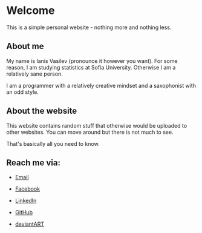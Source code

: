 # Welcome

This is a simple personal website - nothing more and nothing less.

## About me

My name is Ianis Vasilev (pronounce it however you want).
For some reason, I am studying statistics at Sofia University.
Otherwise I am a relatively sane person.

I am a programmer with a relatively creative mindset and a saxophonist with an odd style.

## About the website

This website contains random stuff that otherwise would be uploaded to other websites.
You can move around but there is not much to see.

That's basically all you need to know.

## Reach me via:

* [<x-fa name="envelope"></x-fa> Email](mailto:mail@ivasilev.net)

* [<x-fa name="facebook-square"></x-fa> Facebook](https://www.facebook.com/ianis.vasilev)

* [<x-fa name="linkedin"></x-fa> LinkedIn](https://www.linkedin.com/pub/ianis-vasilev)

* [<x-fa name="github"></x-fa> GitHub](https://github.com/v--)

* [<x-fa name="deviantart"></x-fa> deviantART](http://ianisvasilev.deviantart.com/)
